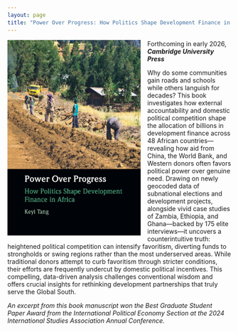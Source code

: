 ```yaml
---
layout: page
title: "Power Over Progress: How Politics Shape Development Finance in Africa"
--- 
```

<img src="https://raw.githubusercontent.com/keyitang94/keyitang94.github.io/master/Images/cover page.jpg" width="300" style="float: left; margin: 0 15px 15px 0;">

Forthcoming in early 2026, **_Cambridge University Press_**

Why do some communities gain roads and schools while others languish for decades? This book investigates how external accountability and domestic political competition shape the allocation of billions in development finance across 48 African countries—revealing how aid from China, the World Bank, and Western donors often favors political power over genuine need. Drawing on newly geocoded data of subnational elections and development projects, alongside vivid case studies of Zambia, Ethiopia, and Ghana—backed by 175 elite interviews—it uncovers a counterintuitive truth: heightened political competition can intensify favoritism, diverting funds to strongholds or swing regions rather than the most underserved areas. While traditional donors attempt to curb favoritism through stricter conditions, their efforts are frequently undercut by domestic political incentives. This compelling, data-driven analysis challenges conventional wisdom and offers crucial insights for rethinking development partnerships that truly serve the Global South.

_An excerpt from this book manuscript won the Best Graduate Student Paper Award from the International Political Economy Section at the 2024 International Studies Association Annual Conference._
